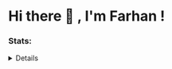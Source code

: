 # Hi there 👋 , I'm Farhan !
 

### Stats:
<details>
- 👋 Hi, I’m @farhanelyasiz
- 👀 I’m interested in coding
- 🌱 I’m currently learning web development
- 📫 How to reach me ig@farhan.elyasiz
</details>

